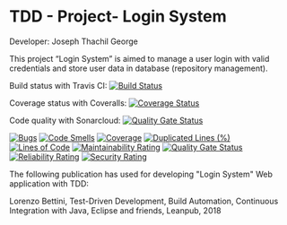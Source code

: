 # TDD - Project- Login System

Developer: Joseph Thachil George

This project “Login System” is aimed to manage a user login with valid credentials and store user data in database (repository management).

Build status with Travis CI:
[![Build Status](https://travis-ci.org/JosephThachilGeorge/TDD.svg?branch=master)](https://travis-ci.org/JosephThachilGeorge/TDD)

Coverage status with Coveralls:
[![Coverage Status](https://coveralls.io/repos/github/JosephThachilGeorge/TDD/badge.svg?branch=master)](https://coveralls.io/github/JosephThachilGeorge/TDD?branch=master)

Code quality with Sonarcloud:
[![Quality Gate Status](https://sonarcloud.io/api/project_badges/measure?project=JosephThachilGeorge_TDD&metric=alert_status)](https://sonarcloud.io/dashboard?id=JosephThachilGeorge_TDD)


[![Bugs](https://sonarcloud.io/api/project_badges/measure?project=JosephThachilGeorge_TDD&metric=bugs)](https://sonarcloud.io/dashboard?id=JosephThachilGeorge_TDD)
[![Code Smells](https://sonarcloud.io/api/project_badges/measure?project=JosephThachilGeorge_TDD&metric=code_smells)](https://sonarcloud.io/dashboard?id=JosephThachilGeorge_TDD)
[![Coverage](https://sonarcloud.io/api/project_badges/measure?project=JosephThachilGeorge_TDD&metric=coverage)](https://sonarcloud.io/dashboard?id=JosephThachilGeorge_TDD)
[![Duplicated Lines (%)](https://sonarcloud.io/api/project_badges/measure?project=JosephThachilGeorge_TDD&metric=duplicated_lines_density)](https://sonarcloud.io/dashboard?id=JosephThachilGeorge_TDD)
[![Lines of Code](https://sonarcloud.io/api/project_badges/measure?project=JosephThachilGeorge_TDD&metric=ncloc)](https://sonarcloud.io/dashboard?id=JosephThachilGeorge_TDD)
[![Maintainability Rating](https://sonarcloud.io/api/project_badges/measure?project=JosephThachilGeorge_TDD&metric=sqale_rating)](https://sonarcloud.io/dashboard?id=JosephThachilGeorge_TDD)
[![Quality Gate Status](https://sonarcloud.io/api/project_badges/measure?project=JosephThachilGeorge_TDD&metric=alert_status)](https://sonarcloud.io/dashboard?id=JosephThachilGeorge_TDD)
[![Reliability Rating](https://sonarcloud.io/api/project_badges/measure?project=JosephThachilGeorge_TDD&metric=reliability_rating)](https://sonarcloud.io/dashboard?id=JosephThachilGeorge_TDD)
[![Security Rating](https://sonarcloud.io/api/project_badges/measure?project=JosephThachilGeorge_TDD&metric=security_rating)](https://sonarcloud.io/dashboard?id=JosephThachilGeorge_TDD)


The following publication has used for developing "Login System" Web application with TDD:

Lorenzo Bettini, Test-Driven Development, Build Automation, Continuous Integration with Java, Eclipse and friends, Leanpub, 2018

